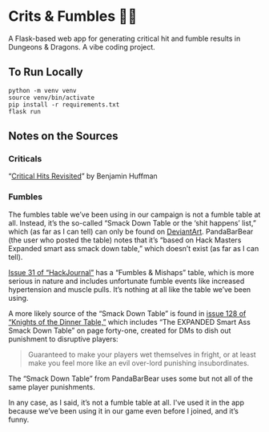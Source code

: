# Crits & Fumbles 🎲💥

A Flask-based web app for generating critical hit and fumble results in Dungeons & Dragons. A vibe coding project.

## To Run Locally

```
python -m venv venv
source venv/bin/activate
pip install -r requirements.txt
flask run
```

## Notes on the Sources

### Criticals

“[Critical Hits Revisited](https://sterlingvermin.wordpress.com/2016/09/27/critical-hits-revisited/)” by Benjamin Huffman

### Fumbles

The fumbles table we’ve been using in our campaign is not a fumble table at all. Instead, it’s the so-called “Smack Down Table or the ‘shit happens’ list,” which (as far as I can tell) can only be found on [DeviantArt](https://www.deviantart.com/pandabarbear/art/The-New-Smack-Down-Table-518745000). PandaBarBear (the user who posted the table) notes that it’s “based on Hack Masters Expanded smart ass smack down table,” which doesn’t exist (as far as I can tell).

[Issue 31 of “HackJournal”](https://kenzerco.com/product/hackjournal-31-pdf/?add-to-cart=4805) has a “Fumbles & Mishaps” table, which is more serious in nature and includes unfortunate fumble events like increased hypertension and muscle pulls. It’s nothing at all like the table we’ve been using.

A more likely source of the “Smack Down Table” is found in [issue 128 of “Knights of the Dinner Table,”](https://kenzerco.com/product/knights-of-the-dinner-table-128/) which includes “The EXPANDED Smart Ass Smack Down Table” on page forty-one, created for DMs to dish out punishment to disruptive players:

> Guaranteed to make your players wet themselves in fright, or at least make you feel more like an evil over-lord punishing insubordinates.

The “Smack Down Table” from PandaBarBear uses some but not all of the same player punishments.

In any case, as I said, it’s not a fumble table at all. I've used it in the app because we’ve been using it in our game even before I joined, and it’s funny.
